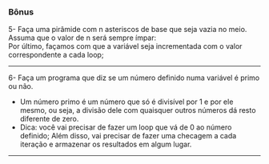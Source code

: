 <div class=" col-span-12 content-section-box"><h3 id="bonus" class="title-section">
  Bônus
</h3>
<div class="pt-1 pb-1">
  5- Faça uma pirâmide com n asteriscos de base que seja vazia no meio. Assuma que o valor de 
n será sempre ímpar:
</div>
Por último, façamos com que a variável seja incrementada com o valor correspondente a cada loop;

<hr class="thin">
<div class="pt-1 pb-1">
  6- Faça um programa que diz se um número definido numa variável é primo ou não.
</div>
<ul>
  <li>
    <div class="pt-1 pb-1">
      Um número primo é um número que só é divisível por 1 e por ele mesmo, ou seja, a divisão dele com quaisquer outros números dá resto diferente de zero.
    </div>
  </li>
  <li>
    <div class="pt-1 pb-1">
      Dica: você vai precisar de fazer um loop que vá de 0 ao número definido; Além disso, vai precisar de fazer uma checagem a cada iteração e armazenar os resultados em algum lugar.
    </div>
  </li>
</ul>
<hr class="thin">
